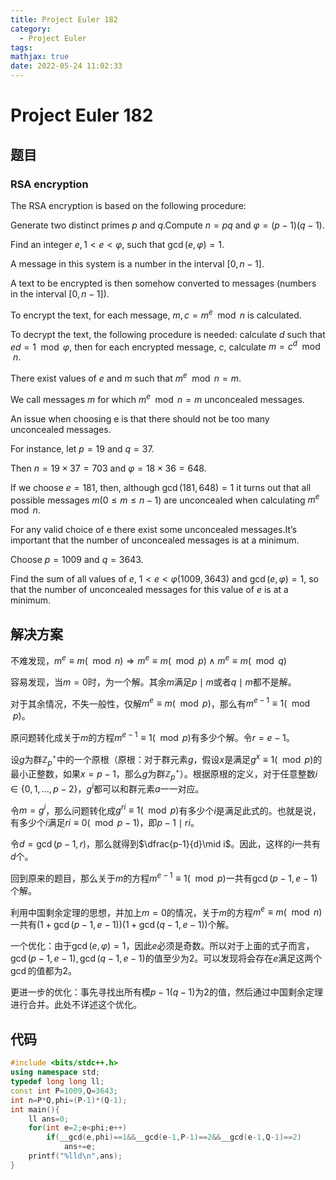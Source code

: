 ```yaml
---
title: Project Euler 182
category:
  - Project Euler
tags:
mathjax: true
date: 2022-05-24 11:02:33
---
```


<escape><!-- more --></escape>

# Project Euler 182

## 题目

### RSA encryption

The RSA encryption is based on the following procedure:

Generate two distinct primes $p$ and $q$.Compute $n=pq$ and $\varphi=(p-1)(q-1)$.

Find an integer $e, 1<e<\varphi$, such that $\gcd(e,\varphi)=1$.

A message in this system is a number in the interval $[0,n-1]$.

A text to be encrypted is then somehow converted to messages (numbers in the interval $[0,n-1]$).

To encrypt the text,  for each message, $m, c=m^e \mod n$ is calculated.

To decrypt the text, the following procedure is needed: calculate $d$ such that $ed=1 \mod \varphi$, then for each encrypted message, $c$, calculate $m=c^d \mod n$.

There exist values of $e$ and $m$  such that $m^e \mod n=m$.

We call messages $m$ for which $m^e \mod n=m$ unconcealed messages.

An issue when choosing e is that there should not be too many unconcealed messages.

For instance, let $p=19$ and $q=37$.

Then $n=19\times37=703$ and $\varphi=18\times36=648$.

If we choose $e=181$, then, although $\gcd(181,648)=1$ it turns out that all possible messages $m (0\le m\le n-1)$ are unconcealed when calculating $m^e \mod n$.

For any valid choice of e there exist some unconcealed messages.It’s important that the number of unconcealed messages is at a minimum.

Choose $p=1009$ and $q=3643$.

Find the sum of all values of $e$, $1<e<\varphi(1009,3643)$ and $\gcd(e,\varphi)=1$, so that the number of unconcealed messages for this value of $e$ is at a minimum.

## 解决方案

不难发现，$m^e\equiv m(\mod n)\Rightarrow m^e\equiv m(\mod p)\wedge m^e \equiv m(\mod q)$

容易发现，当$m=0$时，为一个解。其余$m$满足$p \mid m$或者$q\mid m$都不是解。

对于其余情况，不失一般性，仅解$m^e\equiv m(\mod p)$，那么有$m^{e-1}\equiv 1(\mod p)$。

原问题转化成关于$m$的方程$m^{e-1}\equiv 1(\mod p)$有多少个解。令$r=e-1$。

设$g$为群$\mathbb{Z}_p^{\star}$中的一个原根（原根：对于群元素$g$，假设$x$是满足$g^x\equiv1(\mod p)$的最小正整数，如果$x=p-1$，那么$g$为群$\mathbb{Z}_p^{\star}$）。根据原根的定义，对于任意整数$i\in\{0,1,\dots,p-2\}$，$g^i$都可以和群元素$a$一一对应。

令$m=g^i$，那么问题转化成$g^{ri}\equiv1(\mod p)$有多少个$i$是满足此式的。也就是说，有多少个$i$满足$ri\equiv0(\mod p-1)$，即$p-1\mid ri$。

令$d=\gcd(p-1,r)$，那么就得到$\dfrac{p-1}{d}\mid i$。因此，这样的$i$一共有$d$个。

回到原来的题目，那么关于$m$的方程$m^{e-1}\equiv 1(\mod p)$一共有$\gcd(p-1,e-1)$个解。

利用中国剩余定理的思想，并加上$m=0$的情况，关于$m$的方程$m^e\equiv m(\mod n)$一共有$(1+\gcd(p-1,e-1))(1+\gcd(q-1,e-1))$个解。

一个优化：由于$\gcd(e,\varphi)=1$，因此$e$必须是奇数。所以对于上面的式子而言，$\gcd(p-1,e-1),\gcd(q-1,e-1)$的值至少为$2$。可以发现将会存在$e$满足这两个$\gcd$的值都为$2$。

更进一步的优化：事先寻找出所有模$p-1(q-1)$为$2$的值，然后通过中国剩余定理进行合并。此处不详述这个优化。

## 代码

```C++
#include <bits/stdc++.h>
using namespace std;
typedef long long ll;
const int P=1009,Q=3643;
int n=P*Q,phi=(P-1)*(Q-1);
int main(){
    ll ans=0;
    for(int e=2;e<phi;e++)
        if(__gcd(e,phi)==1&&__gcd(e-1,P-1)==2&&__gcd(e-1,Q-1)==2)
            ans+=e;
    printf("%lld\n",ans);
}

```
